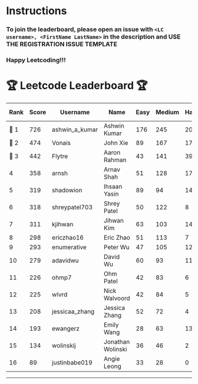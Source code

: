 # Instructions
### To join the leaderboard, please open an issue with `<LC username>, <FirstName LastName>` in the description and USE THE REGISTRATION ISSUE TEMPLATE
### Happy Leetcoding!!!


# 🏆 Leetcode Leaderboard 🏆

| Rank | Score | Username       | Name | Easy | Medium | Hard | Problems Solved |
|------|----------------|-----------------|-------------------|--------------|--------------|--------------|--------------|
| 🥇 1 | 726 | ashwin_a_kumar | Ashwin Kumar | 176 | 245 | 20 | 441 |
| 🥈 2 | 474 | Vonais | John Xie | 89 | 167 | 17 | 273 |
| 🥉 3 | 442 | Flytre | Aaron Rahman | 43 | 141 | 39 | 223 |
| 4 | 358 | arnsh | Arnav Shah | 51 | 128 | 17 | 196 |
| 5 | 319 | shadowion | Ihsaan Yasin | 89 | 94 | 14 | 197 |
| 6 | 318 | shreypatel703 | Shrey Patel | 50 | 122 | 8 | 180 |
| 7 | 311 | kjihwan | Jihwan Kim | 63 | 103 | 14 | 180 |
| 8 | 298 | ericzhao16 | Eric Zhao | 51 | 113 | 7 | 171 |
| 9 | 293 | enumerative | Peter Wu | 47 | 105 | 12 | 164 |
| 10 | 279 | adavidwu | David Wu | 60 | 93 | 11 | 164 |
| 11 | 226 | ohmp7 | Ohm Patel | 42 | 83 | 6 | 131 |
| 12 | 225 | wlvrd | Nick Walvoord | 42 | 84 | 5 | 131 |
| 13 | 208 | jessicaa_zhang | Jessica Zhang | 52 | 72 | 4 | 128 |
| 14 | 193 | ewangerz | Emily Wang | 28 | 63 | 13 | 104 |
| 15 | 134 | wolinskij | Jonathan Wolinski | 36 | 46 | 2 | 84 |
| 16 | 89 | justinbabe019 | Angie Leong | 33 | 28 | 0 | 61 |
---